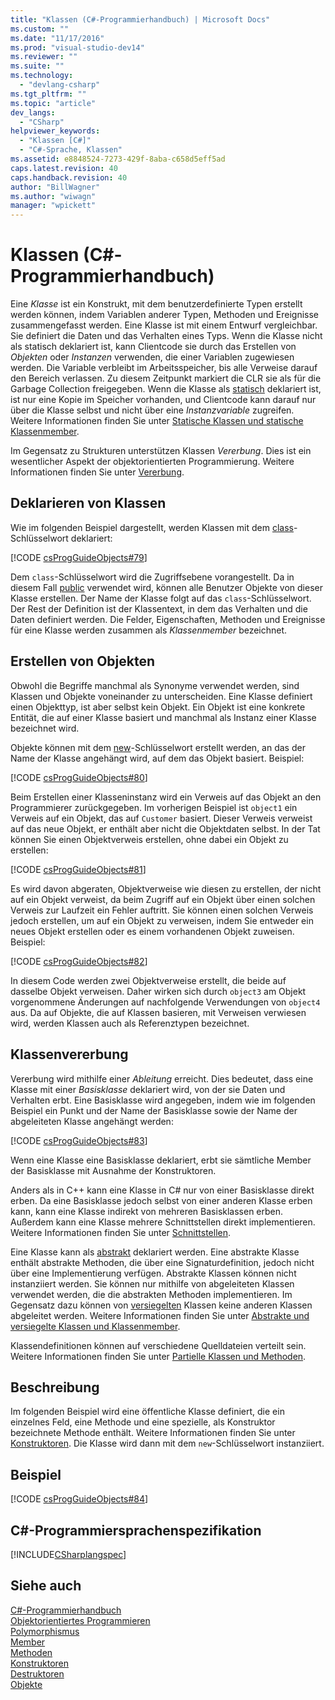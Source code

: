 ```yaml
---
title: "Klassen (C#-Programmierhandbuch) | Microsoft Docs"
ms.custom: ""
ms.date: "11/17/2016"
ms.prod: "visual-studio-dev14"
ms.reviewer: ""
ms.suite: ""
ms.technology: 
  - "devlang-csharp"
ms.tgt_pltfrm: ""
ms.topic: "article"
dev_langs: 
  - "CSharp"
helpviewer_keywords: 
  - "Klassen [C#]"
  - "C#-Sprache, Klassen"
ms.assetid: e8848524-7273-429f-8aba-c658d5eff5ad
caps.latest.revision: 40
caps.handback.revision: 40
author: "BillWagner"
ms.author: "wiwagn"
manager: "wpickett"
---
```

# Klassen (C#-Programmierhandbuch)
Eine *Klasse* ist ein Konstrukt, mit dem benutzerdefinierte Typen erstellt werden können, indem Variablen anderer Typen, Methoden und Ereignisse zusammengefasst werden.  Eine Klasse ist mit einem Entwurf vergleichbar.  Sie definiert die Daten und das Verhalten eines Typs.  Wenn die Klasse nicht als statisch deklariert ist, kann Clientcode sie durch das Erstellen von *Objekten* oder *Instanzen* verwenden, die einer Variablen zugewiesen werden.  Die Variable verbleibt im Arbeitsspeicher, bis alle Verweise darauf den Bereich verlassen.  Zu diesem Zeitpunkt markiert die CLR sie als für die Garbage Collection freigegeben.  Wenn die Klasse als [statisch](../../../csharp/language-reference/keywords/static.md) deklariert ist, ist nur eine Kopie im Speicher vorhanden, und Clientcode kann darauf nur über die Klasse selbst und nicht über eine *Instanzvariable* zugreifen.  Weitere Informationen finden Sie unter [Statische Klassen und statische Klassenmember](../../../csharp/programming-guide/classes-and-structs/static-classes-and-static-class-members.md).  
  
 Im Gegensatz zu Strukturen unterstützen Klassen *Vererbung*. Dies ist ein wesentlicher Aspekt der objektorientierten Programmierung.  Weitere Informationen finden Sie unter [Vererbung](../../../csharp/programming-guide/classes-and-structs/inheritance.md).  
  
## Deklarieren von Klassen  
 Wie im folgenden Beispiel dargestellt, werden Klassen mit dem [class](../../../csharp/language-reference/keywords/class.md)\-Schlüsselwort deklariert:  
  
 [!CODE [csProgGuideObjects#79](../CodeSnippet/VS_Snippets_VBCSharp/csProgGuideObjects#79)]  
  
 Dem `class`\-Schlüsselwort wird die Zugriffsebene vorangestellt.  Da in diesem Fall [public](../../../csharp/language-reference/keywords/public.md) verwendet wird, können alle Benutzer Objekte von dieser Klasse erstellen.  Der Name der Klasse folgt auf das `class`\-Schlüsselwort.  Der Rest der Definition ist der Klassentext, in dem das Verhalten und die Daten definiert werden.  Die Felder, Eigenschaften, Methoden und Ereignisse für eine Klasse werden zusammen als *Klassenmember* bezeichnet.  
  
## Erstellen von Objekten  
 Obwohl die Begriffe manchmal als Synonyme verwendet werden, sind Klassen und Objekte voneinander zu unterscheiden.  Eine Klasse definiert einen Objekttyp, ist aber selbst kein Objekt.  Ein Objekt ist eine konkrete Entität, die auf einer Klasse basiert und manchmal als Instanz einer Klasse bezeichnet wird.  
  
 Objekte können mit dem [new](../../../csharp/language-reference/keywords/new.md)\-Schlüsselwort erstellt werden, an das der Name der Klasse angehängt wird, auf dem das Objekt basiert. Beispiel:  
  
 [!CODE [csProgGuideObjects#80](../CodeSnippet/VS_Snippets_VBCSharp/csProgGuideObjects#80)]  
  
 Beim Erstellen einer Klasseninstanz wird ein Verweis auf das Objekt an den Programmierer zurückgegeben.  Im vorherigen Beispiel ist `object1` ein Verweis auf ein Objekt, das auf `Customer` basiert.  Dieser Verweis verweist auf das neue Objekt, er enthält aber nicht die Objektdaten selbst.  In der Tat können Sie einen Objektverweis erstellen, ohne dabei ein Objekt zu erstellen:  
  
 [!CODE [csProgGuideObjects#81](../CodeSnippet/VS_Snippets_VBCSharp/csProgGuideObjects#81)]  
  
 Es wird davon abgeraten, Objektverweise wie diesen zu erstellen, der nicht auf ein Objekt verweist, da beim Zugriff auf ein Objekt über einen solchen Verweis zur Laufzeit ein Fehler auftritt.  Sie können einen solchen Verweis jedoch erstellen, um auf ein Objekt zu verweisen, indem Sie entweder ein neues Objekt erstellen oder es einem vorhandenen Objekt zuweisen. Beispiel:  
  
 [!CODE [csProgGuideObjects#82](../CodeSnippet/VS_Snippets_VBCSharp/csProgGuideObjects#82)]  
  
 In diesem Code werden zwei Objektverweise erstellt, die beide auf dasselbe Objekt verweisen.  Daher wirken sich durch `object3` am Objekt vorgenommene Änderungen auf nachfolgende Verwendungen von `object4` aus.  Da auf Objekte, die auf Klassen basieren, mit Verweisen verwiesen wird, werden Klassen auch als Referenztypen bezeichnet.  
  
## Klassenvererbung  
 Vererbung wird mithilfe einer *Ableitung* erreicht. Dies bedeutet, dass eine Klasse mit einer *Basisklasse* deklariert wird, von der sie Daten und Verhalten erbt.  Eine Basisklasse wird angegeben, indem wie im folgenden Beispiel ein Punkt und der Name der Basisklasse sowie der Name der abgeleiteten Klasse angehängt werden:  
  
 [!CODE [csProgGuideObjects#83](../CodeSnippet/VS_Snippets_VBCSharp/csProgGuideObjects#83)]  
  
 Wenn eine Klasse eine Basisklasse deklariert, erbt sie sämtliche Member der Basisklasse mit Ausnahme der Konstruktoren.  
  
 Anders als in C\+\+ kann eine Klasse in C\# nur von einer Basisklasse direkt erben.  Da eine Basisklasse jedoch selbst von einer anderen Klasse erben kann, kann eine Klasse indirekt von mehreren Basisklassen erben.  Außerdem kann eine Klasse mehrere Schnittstellen direkt implementieren.  Weitere Informationen finden Sie unter [Schnittstellen](../../../csharp/programming-guide/interfaces/index.md).  
  
 Eine Klasse kann als [abstrakt](../../../csharp/language-reference/keywords/abstract.md) deklariert werden.  Eine abstrakte Klasse enthält abstrakte Methoden, die über eine Signaturdefinition, jedoch nicht über eine Implementierung verfügen.  Abstrakte Klassen können nicht instanziiert werden.  Sie können nur mithilfe von abgeleiteten Klassen verwendet werden, die die abstrakten Methoden implementieren.  Im Gegensatz dazu können von [versiegelten](../../../csharp/language-reference/keywords/sealed.md) Klassen keine anderen Klassen abgeleitet werden.  Weitere Informationen finden Sie unter [Abstrakte und versiegelte Klassen und Klassenmember](../../../csharp/programming-guide/classes-and-structs/abstract-and-sealed-classes-and-class-members.md).  
  
 Klassendefinitionen können auf verschiedene Quelldateien verteilt sein.  Weitere Informationen finden Sie unter [Partielle Klassen und Methoden](../../../csharp/programming-guide/classes-and-structs/partial-classes-and-methods.md).  
  
## Beschreibung  
 Im folgenden Beispiel wird eine öffentliche Klasse definiert, die ein einzelnes Feld, eine Methode und eine spezielle, als Konstruktor bezeichnete Methode enthält.  Weitere Informationen finden Sie unter [Konstruktoren](../../../csharp/programming-guide/classes-and-structs/constructors.md).  Die Klasse wird dann mit dem `new`\-Schlüsselwort instanziiert.  
  
## Beispiel  
 [!CODE [csProgGuideObjects#84](../CodeSnippet/VS_Snippets_VBCSharp/csProgGuideObjects#84)]  
  
## C\#\-Programmiersprachenspezifikation  
 [!INCLUDE[CSharplangspec](../../../csharp/language-reference/keywords/includes/csharplangspec_md.md)]  
  
## Siehe auch  
 [C\#\-Programmierhandbuch](../../../csharp/programming-guide/index.md)   
 [Objektorientiertes Programmieren](../Topic/Object-Oriented%20Programming%20\(C%23%20and%20Visual%20Basic\).md)   
 [Polymorphismus](../../../csharp/programming-guide/classes-and-structs/polymorphism.md)   
 [Member](../../../csharp/programming-guide/classes-and-structs/members.md)   
 [Methoden](../../../csharp/programming-guide/classes-and-structs/methods.md)   
 [Konstruktoren](../../../csharp/programming-guide/classes-and-structs/constructors.md)   
 [Destruktoren](../../../csharp/programming-guide/classes-and-structs/destructors.md)   
 [Objekte](../../../csharp/programming-guide/classes-and-structs/objects.md)